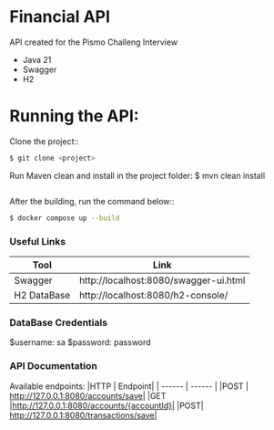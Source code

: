 # Financial API

API created for the Pismo Challeng Interview
- Java 21
- Swagger
- H2

# Running the API:

Clone the project::
```sh
$ git clone <project>
```

Run Maven clean and install in the project folder:
$ mvn clean install
```

```
After the building, run the command below::
```sh
$ docker compose up --build
```

### Useful Links

| Tool | Link |
| ------ | ------ |
| Swagger | http://localhost:8080/swagger-ui.html|
| H2 DataBase | http://localhost:8080/h2-console/ |

### DataBase Credentials

$username: sa
$password: password

### API Documentation

Available endpoints:
|HTTP |	Endpoint|
| ------ | ------ |
|POST	| http://127.0.0.1:8080/accounts/save|
|GET	|http://127.0.0.1:8080/accounts/{accountId}|
|POST|	http://127.0.0.1:8080/transactions/save|
